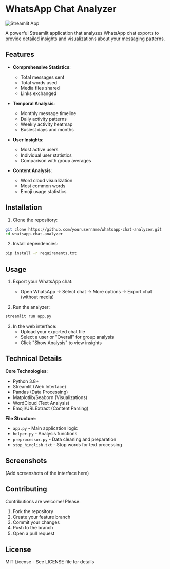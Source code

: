 # WhatsApp Chat Analyzer

![Streamlit App](https://static.streamlit.io/badges/streamlit_badge_black_white.svg)

A powerful Streamlit application that analyzes WhatsApp chat exports to provide detailed insights and visualizations about your messaging patterns.

## Features

- **Comprehensive Statistics**:
  - Total messages sent
  - Total words used
  - Media files shared
  - Links exchanged

- **Temporal Analysis**:
  - Monthly message timeline
  - Daily activity patterns
  - Weekly activity heatmap
  - Busiest days and months

- **User Insights**:
  - Most active users
  - Individual user statistics
  - Comparison with group averages

- **Content Analysis**:
  - Word cloud visualization
  - Most common words
  - Emoji usage statistics

## Installation

1. Clone the repository:
```bash
git clone https://github.com/yourusername/whatsapp-chat-analyzer.git
cd whatsapp-chat-analyzer
```

2. Install dependencies:
```bash
pip install -r requirements.txt
```

## Usage

1. Export your WhatsApp chat:
   - Open WhatsApp → Select chat → More options → Export chat (without media)

2. Run the analyzer:
```bash
streamlit run app.py
```

3. In the web interface:
   - Upload your exported chat file
   - Select a user or "Overall" for group analysis
   - Click "Show Analysis" to view insights

## Technical Details

**Core Technologies**:
- Python 3.8+
- Streamlit (Web Interface)
- Pandas (Data Processing)
- Matplotlib/Seaborn (Visualizations)
- WordCloud (Text Analysis)
- Emoji/URLExtract (Content Parsing)

**File Structure**:
- `app.py` - Main application logic
- `helper.py` - Analysis functions
- `preprocessor.py` - Data cleaning and preparation
- `stop_hinglish.txt` - Stop words for text processing

## Screenshots

(Add screenshots of the interface here)

## Contributing

Contributions are welcome! Please:
1. Fork the repository
2. Create your feature branch
3. Commit your changes
4. Push to the branch
5. Open a pull request

## License

MIT License - See LICENSE file for details
